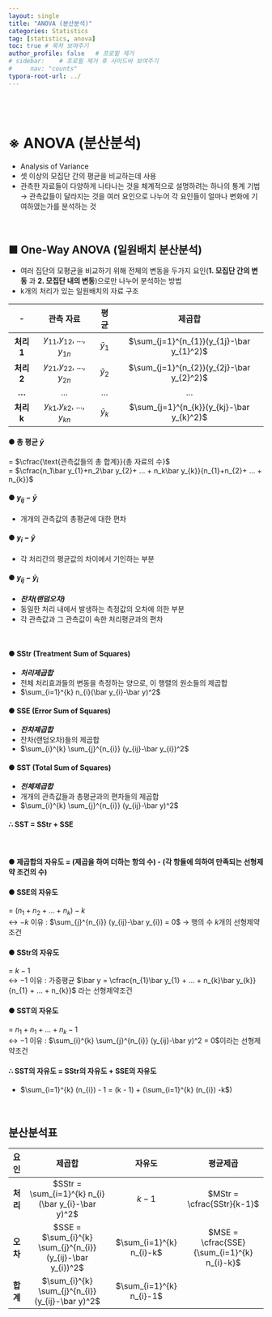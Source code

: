 ```yaml
---
layout: single
title: "ANOVA (분산분석)"
categories: Statistics
tag: [statistics, anova]
toc: true # 목차 보여주기
author_profile: false   # 프로필 제거
# sidebar:    # 프로필 제거 후 사이드바 보여주기
#     nav: "counts"
typora-root-url: ../
---
```

<br><br>

# ※ ANOVA (분산분석)
- Analysis of Variance
- 셋 이상의 모집단 간의 평균을 비교하는데 사용
- 관측한 자료들이 다양하게 나타나는 것을 체계적으로 설명하려는 하나의 통계 기법<br>
→ 관측값들이 달라지는 것을 여러 요인으로 나누어 각 요인들이 얼마나 변화에 기여하였는가를 분석하는 것

<br>

## ■ One-Way ANOVA (일원배치 분산분석)
- 여러 집단의 모평균을 비교하기 위해 전체의 변동을 두가지 요인(**1. 모집단 간의 변동** 과 **2. 모집단 내의 변동**)으로만 나누어 분석하는 방법
- k개의 처리가 있는 일원배치의 자료 구조

| **-**    | **관측 자료** | **평균** | **제곱합** |
|:--------:|:---------:|:------:|:-------:|
| **처리1**  | $y_{11}$,$y_{12}$, ..., $y_{1n}$         | $\bar y_{1}$      | $\sum_{j=1}^{n_{1}}(y_{1j}-\bar y_{1}^2)$       |
| **처리2**  | $y_{21}$,$y_{22}$, ..., $y_{2n}$         | $\bar y_{2}$         | $\sum_{j=1}^{n_{2}}(y_{2j}-\bar y_{2}^2)$       |
| **…**    | …         | …      | …       |
| **처리 k** | $y_{k1}$,$y_{k2}$, ..., $y_{kn}$         | $\bar y_{k}$         | $\sum_{j=1}^{n_{k}}(y_{kj}-\bar y_{k}^2)$       |

#### ● 총 평균 $\bar y$ <br>
  = $\cfrac{\text{관측값들의 총 합계}}{총 자료의 수}$<br>
  = $\cfrac{n_1\bar y_{1}+n_2\bar y_{2}+ ... + n_k\bar y_{k}}{n_{1}+n_{2}+ ... + n_{k}}$<br>

#### ● **$y_{ij} - \bar y$**
- 개개의 관측값의 총평균에 대한 편차

#### ● **$y_{i} - \bar y$**
- 각 처리간의 평균값의 차이에서 기인하는 부분

#### ● **$y_{ij} - \bar y_{i}$**
- ***잔차(랜덤오차)***
- 동일한 처리 내에서 발생하는 측정값의 오차에 의한 부분
- 각 관측값과 그 관측값이 속한 처리평균과의 편차

<br>

#### ● **SStr (Treatment Sum of Squares)**
- ***처리제곱합***
- 전체 처리효과들의 변동을 측정하는 양으로, 이 행렬의 원소들의 제곱합
- $\sum_{i=1}^{k} n_{i}(\bar y_{i}-\bar y)^2$

#### ● **SSE (Error Sum of Squares)**
- ***잔차제곱합***
- 잔차(랜덤오차)들의 제곱합
- $\sum_{i}^{k} \sum_{j}^{n_{i}} (y_{ij}-\bar y_{i})^2$

#### ● **SST (Total Sum of Squares)**
- ***전체제곱합***
- 개개의 관측값들과 총평균과의 편차들의 제곱합
- $\sum_{i}^{k} \sum_{j}^{n_{i}} (y_{ij}-\bar y)^2$

#### **∴ SST = SStr + SSE**

<br>

#### ● **제곱합의 자유도 = (제곱을 하여 더하는 항의 수) - (각 항들에 의하여 만족되는 선형제약 조건의 수)**

#### ● **SSE의 자유도**
= $(n_{1} + n_{2} + ... + n_{k}) - k$<br>
↔ $-k$ 이유 : $\sum_{j}^{n_{i}} (y_{ij}-\bar y_{i}) = 0$ → 행의 수 $k$개의 선형제약조건

#### ● **SStr의 자유도**
= $k-1$<br>
↔ $-1$ 이유 : 가중평균 $\bar y = \cfrac{n_{1}\bar y_{1} + ... + n_{k}\bar y_{k}}{n_{1} + ... + n_{k}}$ 라는 선형제약조건

#### ● **SST의 자유도**
= $n_{1} + n_{1} + ... + n_{k} - 1$<br>
↔ $-1$ 이유 : $\sum_{i}^{k} \sum_{j}^{n_{i}} (y_{ij}-\bar y)^2 = 0$이라는 선형제약조건

#### **∴ SST의 자유도 = SStr의 자유도 + SSE의 자유도**
- $\sum_{i=1}^{k} (n_{i}) - 1 = (k - 1) + (\sum_{i=1}^{k} (n_{i}) -k$)

<br>

## 분산분석표

| **요인**    | **제곱합** | **자유도** | **평균제곱** |
|:--------:|:---------:|:------:|:-------:|
| **처리**  | $SStr = \sum_{i=1}^{k} n_{i}(\bar y_{i}-\bar y)^2$         | $k-1$      | $MStr = \cfrac{SStr}{k-1}$       |
| **오차**  | $SSE = $\sum_{i}^{k} \sum_{j}^{n_{i}} (y_{ij}-\bar y_{i})^2$         | $\sum_{i=1}^{k} n_{i}-k$         | $MSE = \cfrac{SSE}{\sum_{i=1}^{k} n_{i}-k}$       |
| **합계**    | $\sum_{i}^{k} \sum_{j}^{n_{i}} (y_{ij}-\bar y)^2$         | $\sum_{i=1}^{k} n_{i}-1$      |        |
